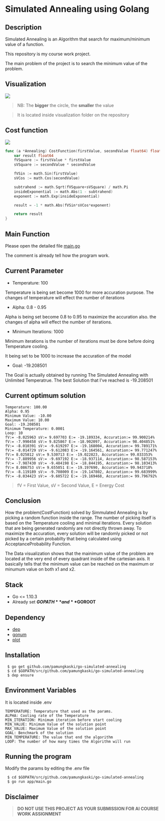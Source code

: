 # Simulated Annealing using Golang

## Description
Simulated Annealing is an Algorithm that search for maximum/minimum value of a function.

This repository is my course work project.

The main problem of the project is to search the minimum value of the problem.

## Visualization

![](https://svgshare.com/i/8PY.svg)
 
>NB: The **bigger** the circle, the **smaller** the value

> It is located inside visualization folder on the repository

## Cost function
![](https://image.ibb.co/cpKPZz/Screen_Shot_2018_09_21_at_21_56_18.png)

```go
func (a *Annealing) CostFunction(firstValue, secondValue float64) float64 {
	var result float64
	fVSquare := firstValue * firstValue
	sVSquare := secondValue * secondValue

	fVSin := math.Sin(firstValue)
	sVCos := math.Cos(secondValue)

	subtrahend := math.Sqrt(fVSquare+sVSquare) / math.Pi
	insideExponential := math.Abs(1 - subtrahend)
	exponent := math.Exp(insideExponential)

	result = -1 * math.Abs(fVSin*sVCos*exponent)

	return result
}
```

## Main Function
Please open the detailed file [main.go](https://github.com/pamungkaski/go-simulated-annealing/blob/master/app/main.go)

The comment is already tell how the program work.

## Current Parameter

* Temperature: 100

Temperature is being set become 1000 for more accuration purpose. The changes of temperature will effect the number of iterations

* Alpha: 0.8 - 0.95

Alpha is being set become 0.8 to 0.95 to maximize the accuration also. the changes of alpha will effect the number of iterations.

* Minimum Iterations: 1000

Minimum iterations is the number of iterations must be done before doing Temperature cooling.

It being set to be 1000 to increase the accuration of the model

* Goal: -19.208501

The Goal is actually obtained by running The Simulated Annealing with Unlimited Temperatrue.
The best Solution that I've reached is -19.208501


## Current optimum solution
```
Temperature: 100.00
Alpha: 0.95
Minimum Value: -10.00
Maximum Value: 10.00
Goal: -19.208501
Minimum Temperature: 0.0001
Loop: 10
fV:= -8.025963 sV:= 9.697703 E:= -19.189334, Accuration:= 99.900214%
fV:= -7.990458 sV:= 9.825867 E:= -18.902097, Accuration:= 98.404851%
fV:= -8.010391 sV:= -9.619297 E:= -19.168004, Accuration:= 99.789171%
fV:= -8.014729 sV:= -9.612083 E:= -19.164561, Accuration:= 99.771247%
fV:= 8.025812 sV:= 9.530713 E:= -19.022823, Accuration:= 99.033353%
fV:= -7.889956 sV:= -9.697192 E:= -18.937114, Accuration:= 98.587153%
fV:= -7.987430 sV:= -9.484198 E:= -18.844195, Accuration:= 98.103413%
fV:= 8.086753 sV:= 9.655051 E:= -19.197690, Accuration:= 99.943718%
fV:= -8.119189 sV:= -9.708009 E:= -19.147802, Accuration:= 99.683999%
fV:= -8.034423 sV:= -9.605722 E:= -19.169468, Accuration:= 99.796792%
```
> fV = First Value, sV = Second Value, E =  Energy Cost

## Conclusion
How the problem(CostFunction) solved by Simmulated Annealing is by picking a random function inside the range.
The number of picking itself is based on the Temperature cooling and minimal iterations.
Every solution that are being generated randomly are not directly thrown away. To maximize the accuration,
every solution will be randomly picked or not picked by a certain probabilty that being calculated using AcceptanceProbability Function.


The Data visualization shows that the mainimum value of the problem are located at the very end of every quadrant inside of the cartesian axis.
It basically tells that the minimum value can be reached on the maximum or minumum value on both x1 and x2.

## Stack
* Go <= 1.10.3
* Already set **$GOPATH** and **$GOROOT**

## Dependency
* [dep](https://github.com/golang/dep)
* [gonum](https://github.com/gonum/gonum)
* [plot](https://github.com/gonum/plot)

## Installation
```
 $ go get github.com/pamungkaski/go-simulated-annealing
 $ cd $GOPATH/src/github.com/pamungkaski/go-simulated-annealing
 $ dep ensure
```
## Environment Variables
It is located inside .env
```
TEMPERATURE: Temperature that used as the params.
ALPHA: Cooling rate of the Temperature
MIN_ITERATION: Minimum iteration before start cooling
MIN_VALUE: Minimum Value of the solution point
MAX_VALUE: Maximum Value of the solution point
GOAL: Benchmark of the solution
MIN_TEMPERATURE: The value that end the algorithm
LOOP: The number of how many times the Algorithm will run
```

## Running the program
Modify the params by editing the .env file
``` 
 $ cd $GOPATH/src/github.com/pamungkaski/go-simulated-annealing
 $ go run app/main.go
```

## Disclaimer
> **DO NOT USE THIS PROJECT AS YOUR SUBMISSION FOR AI COURSE WORK ASSIGNMENT**